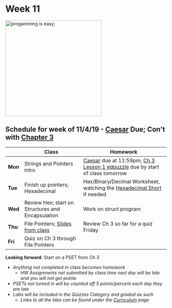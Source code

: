 # Week 11

<img src="https://i.pinimg.com/originals/de/f5/2f/def52fe41d695d8feebd2cdc194da929.png" alt="progamming is easy;" height="300">

## Schedule for week of 11/4/19 - [Caesar](https://docs.cs50.net/2019/ap/problems/caesar/caesar.html) Due; Con't with [Chapter 3](/ap/curriculum/3)

  |       |Class                  |Homework   |
  |-------|---------              |---------  |
  |**Mon**|Strings and Pointers intro|[Caesar](https://docs.cs50.net/2019/ap/problems/caesar/caesar.html) due at 11:59pm; [Ch 3 Lesson 1 edpuzzle](https://edpuzzle.com/assignments/5dc0586d59164740b29e0e3c/watch) due by start of class tomorrow|
  |**Tue**|Finish up pointers; Hexadecimal|Hex/Binary/Decimal Worksheet, watching the [Hexadecimal Short](https://www.youtube.com/watch?v=8okwMK6htKE) if needed|
  |**Wed**|Review Hex; start on Structures and Encapsulation|Work on struct program|
  |**Thu**|File Pointers; [Slides from class](https://parrottacademy-my.sharepoint.com/:p:/g/personal/cbeaman_parrottacademy_org/EbxFpCzfawpBqL_2FnDMn4QBbzXCU5kWKETJggNDWnmuLg?e=cBa2k6)|Review Ch 3 so far for a quiz Friday|
  |**Fri**|Quiz on Ch 3 through File Pointers|           |

**Looking forward:** Start on a PSET from Ch 3

  - *Anything not completed in class becomes homework*
    - *HW Assignments not submitted by class time next day will be late and you will not get points*
  - *PSETs not turned in will be counted off 5 points/percent each day they are late*
  - *Labs will be included in the Quizzes Category and graded as such*
    - *Links to all the labs can be found under the [Curriculum](/ap/curriculum/index.md) page*